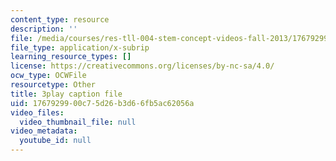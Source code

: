 ```yaml
---
content_type: resource
description: ''
file: /media/courses/res-tll-004-stem-concept-videos-fall-2013/1767929900c75d26b3d66fb5ac62056a_870y6GUKbwc.vtt
file_type: application/x-subrip
learning_resource_types: []
license: https://creativecommons.org/licenses/by-nc-sa/4.0/
ocw_type: OCWFile
resourcetype: Other
title: 3play caption file
uid: 17679299-00c7-5d26-b3d6-6fb5ac62056a
video_files:
  video_thumbnail_file: null
video_metadata:
  youtube_id: null
---
```

